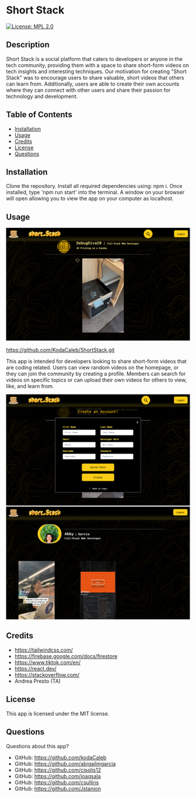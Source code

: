 # Short Stack
[![License: MPL 2.0](https://img.shields.io/badge/License-MPL_2.0-brightgreen.svg)](https://opensource.org/licenses/MPL-2.0)


## Description
Short Stack is a social platform that caters to developers or anyone in the tech community, providing them with a space to share short-form videos on tech insights and interesting techniques. Our motivation for creating "Short Stack" was to encourage users to share valuable, short videos that others can learn from. Additionally, users are able to create their own accounts where they can connect with other users and share their passion for technology and development. 


## Table of Contents 
 * [Installation](#installation)
 * [Usage](#usage)
 * [Credits](#credits)
 * [License](#license)
 * [Questions](#questions)


 ## Installation

Clone the repository. Install all required dependencies using: npm i. Once installed, type 'npm run start' into the terminal. A window on your browser will open allowing you to view the app on your computer as localhost.


 ## Usage

![Home Page](./assets/screenshot-short-stack-home.png)

https://github.com/KodaCaleb/ShortStack.git

 This app is intended for developers looking to share short-form videos that are coding related. Users can view random videos on the homepage, or they can join the community by creating a profile. Members can search for videos on specific topics or can upload their own videos for others to view, like, and learn from.

![Signuo](./assets/screenshot-short-stack-signup.png)
![Profile](./assets/screenshot-short-stack-profile.png)


## Credits
- https://tailwindcss.com/
- https://firebase.google.com/docs/firestore
- https://www.tiktok.com/en/
- https://react.dev/
- https://stackoverflow.com/
- Andrea Presto (TA)


## License
This app is licensed under the MIT license.


## Questions
Questions about this app?  
- GitHub: https://github.com/kodaCaleb
- GitHub: https://github.com/abigailmgarcia
- GitHub: https://github.com/cjsolis12  
- GitHub: https://github.com/joaqsala 
- GitHub: https://github.com/csullins
- GitHub: https://github.com/Jstanion